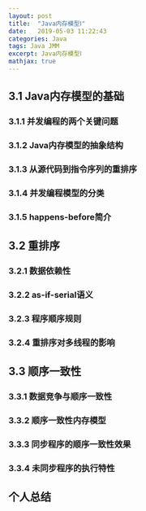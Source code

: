 ```yaml
---
layout: post
title:  "Java内存模型Ⅰ"
date:   2019-05-03 11:22:43
categories: Java
tags: Java JMM
excerpt: Java内存模型Ⅰ
mathjax: true
---
```


## 3.1 Java内存模型的基础

### 3.1.1 并发编程的两个关键问题

### 3.1.2 Java内存模型的抽象结构

### 3.1.3 从源代码到指令序列的重排序

### 3.1.4 并发编程模型的分类

### 3.1.5 happens-before简介

## 3.2 重排序

### 3.2.1 数据依赖性

### 3.2.2 as-if-serial语义

### 3.2.3 程序顺序规则

### 3.2.4 重排序对多线程的影响


## 3.3 顺序一致性

### 3.3.1 数据竞争与顺序一致性

### 3.3.2 顺序一致性内存模型

### 3.3.3 同步程序的顺序一致性效果

### 3.3.4 未同步程序的执行特性

## 个人总结


